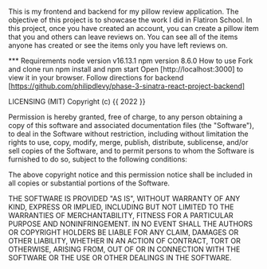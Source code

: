 This is my frontend and backend for my pillow review application. The objective of this project is to showcase the work I did in Flatiron School. In this project, once you have created an account, you can create a pillow item that you and others can leave reviews on. You can see all of the items anyone has created or see the items only you have left reviews on. 

*** Requirements
node version v16.13.1
npm version 8.6.0
How to use
Fork and clone run npm install and npm start Open [http://localhost:3000] to view it in your browser. Follow directions for backend [https://github.com/philipdlevy/phase-3-sinatra-react-project-backend]

LICENSING (MIT)
Copyright (c) {{ 2022 }}

Permission is hereby granted, free of charge, to any person obtaining a copy of this software and associated documentation files (the "Software"), to deal in the Software without restriction, including without limitation the rights to use, copy, modify, merge, publish, distribute, sublicense, and/or sell copies of the Software, and to permit persons to whom the Software is furnished to do so, subject to the following conditions:

The above copyright notice and this permission notice shall be included in all copies or substantial portions of the Software.

THE SOFTWARE IS PROVIDED "AS IS", WITHOUT WARRANTY OF ANY KIND, EXPRESS OR IMPLIED, INCLUDING BUT NOT LIMITED TO THE WARRANTIES OF MERCHANTABILITY, FITNESS FOR A PARTICULAR PURPOSE AND NONINFRINGEMENT. IN NO EVENT SHALL THE AUTHORS OR COPYRIGHT HOLDERS BE LIABLE FOR ANY CLAIM, DAMAGES OR OTHER LIABILITY, WHETHER IN AN ACTION OF CONTRACT, TORT OR OTHERWISE, ARISING FROM, OUT OF OR IN CONNECTION WITH THE SOFTWARE OR THE USE OR OTHER DEALINGS IN THE SOFTWARE.